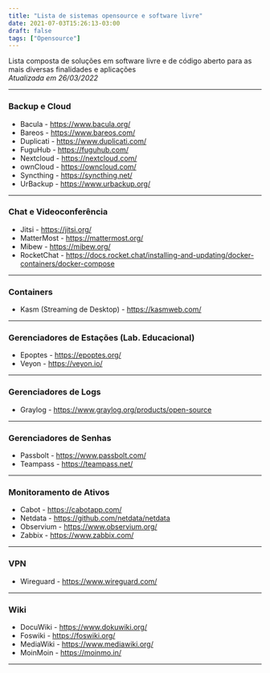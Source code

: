 ```yaml
---
title: "Lista de sistemas opensource e software livre"
date: 2021-07-03T15:26:13-03:00
draft: false
tags: ["Opensource"]
---
```


Lista composta de soluções em software livre e de código aberto para as mais diversas finalidades e aplicações  
_Atualizada em 26/03/2022_

------------
### Backup e Cloud

- Bacula - https://www.bacula.org/
- Bareos - https://www.bareos.com/
- Duplicati - https://www.duplicati.com/
- FuguHub - https://fuguhub.com/
- Nextcloud - https://nextcloud.com/
- ownCloud - https://owncloud.com/
- Syncthing - https://syncthing.net/
- UrBackup - https://www.urbackup.org/
------------

### Chat e Videoconferência

- Jitsi - https://jitsi.org/
- MatterMost - https://mattermost.org/
- Mibew - https://mibew.org/
- RocketChat - https://docs.rocket.chat/installing-and-updating/docker-containers/docker-compose
------------

### Containers

- Kasm (Streaming de Desktop) - https://kasmweb.com/
------------

### Gerenciadores de Estações (Lab. Educacional)

- Epoptes - https://epoptes.org/
- Veyon - https://veyon.io/
------------

### Gerenciadores de Logs

- Graylog - https://www.graylog.org/products/open-source
------------

### Gerenciadores de Senhas

- Passbolt - https://www.passbolt.com/
- Teampass - https://teampass.net/
------------

### Monitoramento de Ativos

- Cabot - https://cabotapp.com/
- Netdata - https://github.com/netdata/netdata
- Observium - https://www.observium.org/
- Zabbix - https://www.zabbix.com/
------------


### VPN

- Wireguard - https://www.wireguard.com/
------------

### Wiki

- DocuWiki - https://www.dokuwiki.org/
- Foswiki - https://foswiki.org/
- MediaWiki - https://www.mediawiki.org/
- MoinMoin - https://moinmo.in/
------------
